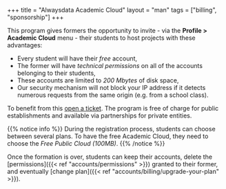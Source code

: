 +++
title = "Alwaysdata Academic Cloud"
layout = "man"
tags = ["billing", "sponsorship"]
+++

This program gives formers the opportunity to invite - via the **Profile > Academic Cloud** menu - their students to host projects with these advantages:

- Every student will have their *free* account,
- The former will have *technical permissions* on all of the accounts belonging to their students,
- These accounts are limited to *200 Mbytes* of disk space,
- Our security mechanism will not block your IP address if it detects numerous requests from the same origin (e.g. from a school class).

To benefit from this [open a ticket](https://admin.alwaysdata.com/support/add/). The program is free of charge for public establishments and available via partnerships for private entities.

{{% notice info %}}
During the registration process, students can choose between several plans. To have the free Academic Cloud, they need to choose the *Free Public Cloud (100MB)*.
{{% /notice %}}

Once the formation is over, students can keep their accounts, delete the [permissions]({{< ref "accounts/permissions" >}}) granted to their former, and eventually [change plan]({{< ref "accounts/billing/upgrade-your-plan" >}}).
